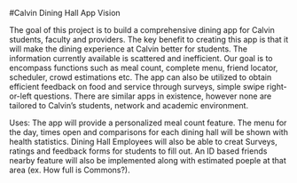 #Calvin Dining Hall App Vision

The goal of this project is to build a comprehensive dining app for Calvin students, faculty and providers. The key benefit to creating this app is that it will make the dining experience at Calvin better for students. The information currently available is scattered and inefficient. Our goal is to encompass functions such as meal count, complete menu, friend locator, scheduler, crowd estimations etc. The app can also be utilized to obtain efficient feedback on food and service through surveys, simple swipe right-or-left questions. There are similar apps in existence, however none are tailored to Calvin’s students, network and academic environment.

Uses:
The app will provide a personalized meal count feature. The menu for the day, times open and comparisons for each dining hall will be shown with health statistics. Dining Hall Employees will also be able to creat Surveys, ratings and feedback forms for students to fill out. An ID based friends nearby feature will also be implemented along with estimated poeple at that area (ex. How full is Commons?).
